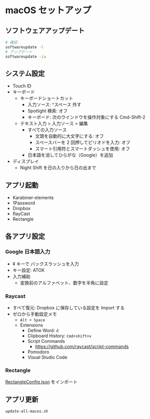 # macOS セットアップ

## ソフトウェアアップデート

```sh
# 確認
softwareupdate -l
# アップデート
softwareupdate -ia
```

## システム設定

- Touch ID
- キーボード
  - キーボードショートカット
    - 入力ソース: ^スペース 外す
    - Spotlight 検索: オフ
    - キーボード: 次のウインドウを操作対象にする Cmd-Shift-2
  - テキスト入力 > 入力ソース > 編集
    - すべての入力ソース
      - 文頭を自動的に大文字にする: オフ
      - スペースバーを 2 回押してピリオドを入力: オフ
      - スマート引用符とスマートダッシュを使用: オフ
    - 日本語を消してひらがな（Google）を追加
- ディスプレイ
  - Night Shift を日の入りから日の出まで

## アプリ起動

- Karabiner-elements
- 1Password
- Dropbox
- RayCast
- Rectangle

## 各アプリ設定

### Google 日本語入力

- ¥ キーで バックスラッシュを入力
- キー設定: ATOK
- 入力補助
  - 変換前のアルファベット、数字を半角に設定

### Raycast

- すべて復元: Dropbox に保存している設定を Import する
- ゼロから手動設定メモ
  - `Alt + Space`
  - Extensions
    - Define Word: `d`
    - Clipboard History: `Cmd+shift+v`
    - Script Commands
      - https://github.com/raycast/script-commands
    - Pomodoro
    - Visual Studio Code

### Rectangle

[RectangleConfig.json](../etc/config/RectangleConfig.json) をインポート

## アプリ更新

```
update-all-macos.sh
```
